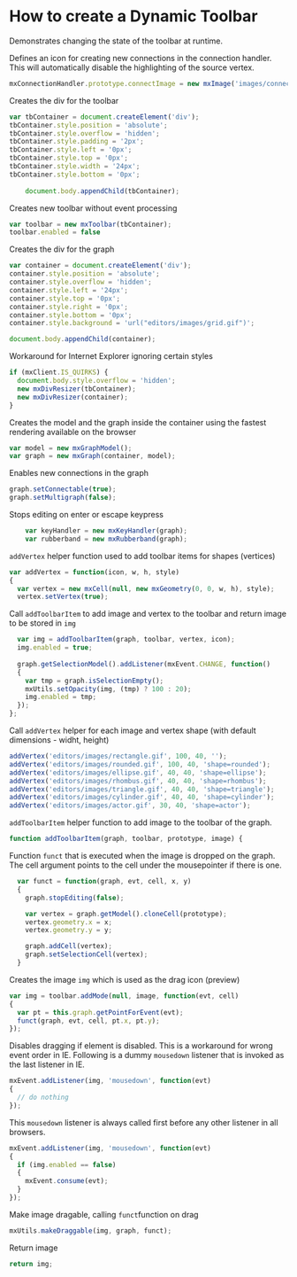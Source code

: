 # How to create a Dynamic Toolbar

Demonstrates changing the state of the toolbar at runtime.

Defines an icon for creating new connections in the connection handler.
This will automatically disable the highlighting of the source vertex.

```js
mxConnectionHandler.prototype.connectImage = new mxImage('images/connector.gif', 16, 16);
```

Creates the div for the toolbar

```js
var tbContainer = document.createElement('div');
tbContainer.style.position = 'absolute';
tbContainer.style.overflow = 'hidden';
tbContainer.style.padding = '2px';
tbContainer.style.left = '0px';
tbContainer.style.top = '0px';
tbContainer.style.width = '24px';
tbContainer.style.bottom = '0px';
    
    document.body.appendChild(tbContainer);
```

Creates new toolbar without event processing

```js
var toolbar = new mxToolbar(tbContainer);
toolbar.enabled = false
```

Creates the div for the graph

```js
var container = document.createElement('div');
container.style.position = 'absolute';
container.style.overflow = 'hidden';
container.style.left = '24px';
container.style.top = '0px';
container.style.right = '0px';
container.style.bottom = '0px';
container.style.background = 'url("editors/images/grid.gif")';

document.body.appendChild(container);
```

Workaround for Internet Explorer ignoring certain styles

```js
if (mxClient.IS_QUIRKS) {
  document.body.style.overflow = 'hidden';
  new mxDivResizer(tbContainer);
  new mxDivResizer(container);
}
```

Creates the model and the graph inside the container using the fastest rendering available on the browser

```js
var model = new mxGraphModel();
var graph = new mxGraph(container, model);
```

Enables new connections in the graph

```js
graph.setConnectable(true);
graph.setMultigraph(false);
```

Stops editing on enter or escape keypress

```js
    var keyHandler = new mxKeyHandler(graph);
    var rubberband = new mxRubberband(graph);
```

`addVertex` helper function used to add toolbar items for shapes (vertices)

```js
var addVertex = function(icon, w, h, style)
{
  var vertex = new mxCell(null, new mxGeometry(0, 0, w, h), style);
  vertex.setVertex(true);
```

Call `addToolbarItem` to add image and vertex to the toolbar and return image to be stored in `img`

```js
  var img = addToolbarItem(graph, toolbar, vertex, icon);
  img.enabled = true;
  
  graph.getSelectionModel().addListener(mxEvent.CHANGE, function()
  {
    var tmp = graph.isSelectionEmpty();
    mxUtils.setOpacity(img, (tmp) ? 100 : 20);
    img.enabled = tmp;
  });
};
```

Call `addVertex` helper for each image and vertex shape (with default dimensions - widht, height)

```js
addVertex('editors/images/rectangle.gif', 100, 40, '');
addVertex('editors/images/rounded.gif', 100, 40, 'shape=rounded');
addVertex('editors/images/ellipse.gif', 40, 40, 'shape=ellipse');
addVertex('editors/images/rhombus.gif', 40, 40, 'shape=rhombus');
addVertex('editors/images/triangle.gif', 40, 40, 'shape=triangle');
addVertex('editors/images/cylinder.gif', 40, 40, 'shape=cylinder');
addVertex('editors/images/actor.gif', 30, 40, 'shape=actor');
```

`addToolbarItem` helper function to add image to the toolbar of the graph.

```js
function addToolbarItem(graph, toolbar, prototype, image) {
```

Function `funct` that is executed when the image is dropped on the graph.
The cell argument points to the cell under the mousepointer if there is one.

```js
  var funct = function(graph, evt, cell, x, y)
  {
    graph.stopEditing(false);

    var vertex = graph.getModel().cloneCell(prototype);
    vertex.geometry.x = x;
    vertex.geometry.y = y;

    graph.addCell(vertex);
    graph.setSelectionCell(vertex);
  }
```

Creates the image `img` which is used as the drag icon (preview)
  
```js
var img = toolbar.addMode(null, image, function(evt, cell)
{
  var pt = this.graph.getPointForEvent(evt);
  funct(graph, evt, cell, pt.x, pt.y);
});
```

Disables dragging if element is disabled. This is a workaround for wrong event order in IE. 
Following is a dummy `mousedown` listener that is invoked as the last listener in IE.

```js
mxEvent.addListener(img, 'mousedown', function(evt)
{
  // do nothing
});
```

This `mousedown` listener is always called first before any other listener in all browsers.

```js
mxEvent.addListener(img, 'mousedown', function(evt)
{
  if (img.enabled == false)
  {
    mxEvent.consume(evt);
  }
});
```

Make image dragable, calling `funct`function on drag

```js
mxUtils.makeDraggable(img, graph, funct);
```

Return image

```js
return img;
```
